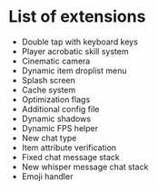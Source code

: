 # List of extensions
* Double tap with keyboard keys
* Player acrobatic skill system
* Cinematic camera
* Dynamic item droplist menu
* Splash screen
* Cache system
* Optimization flags
* Additional config file
* Dynamic shadows
* Dynamic FPS helper
* New chat type
* Item attribute verification
* Fixed chat message stack
* New whisper message chat stack
* Emoji handler
